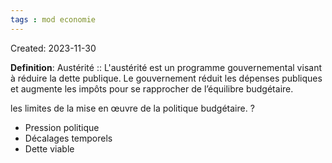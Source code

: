 ```yaml
---
tags : mod economie
---
```

Created: 2023-11-30

**Definition**:
Austérité :: L'austérité est un programme gouvernemental visant à réduire la dette publique. Le gouvernement réduit les dépenses publiques et augmente les impôts pour se rapprocher de l’équilibre budgétaire.

les limites de la mise en œuvre de la politique budgétaire.
?
-  Pression politique
-  Décalages temporels
-  Dette viable